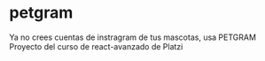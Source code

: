 # petgram
Ya no crees cuentas de instragram de tus mascotas, usa PETGRAM
Proyecto del curso de react-avanzado de Platzi
